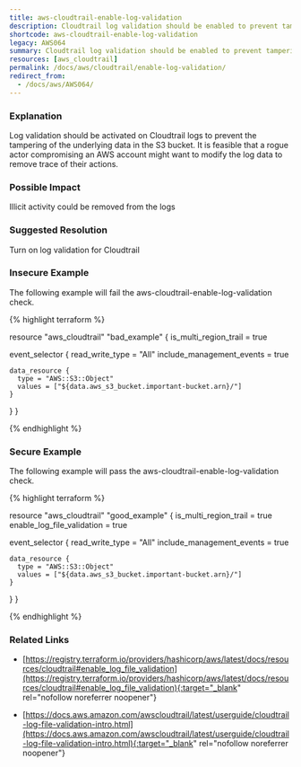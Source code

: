 ```yaml
---
title: aws-cloudtrail-enable-log-validation
description: Cloudtrail log validation should be enabled to prevent tampering of log data
shortcode: aws-cloudtrail-enable-log-validation
legacy: AWS064
summary: Cloudtrail log validation should be enabled to prevent tampering of log data 
resources: [aws_cloudtrail] 
permalink: /docs/aws/cloudtrail/enable-log-validation/
redirect_from: 
  - /docs/aws/AWS064/
---
```


### Explanation


Log validation should be activated on Cloudtrail logs to prevent the tampering of the underlying data in the S3 bucket. It is feasible that a rogue actor compromising an AWS account might want to modify the log data to remove trace of their actions.


### Possible Impact
Illicit activity could be removed from the logs

### Suggested Resolution
Turn on log validation for Cloudtrail


### Insecure Example

The following example will fail the aws-cloudtrail-enable-log-validation check.

{% highlight terraform %}

resource "aws_cloudtrail" "bad_example" {
  is_multi_region_trail = true

  event_selector {
    read_write_type           = "All"
    include_management_events = true

    data_resource {
      type = "AWS::S3::Object"
      values = ["${data.aws_s3_bucket.important-bucket.arn}/"]
    }
  }
}

{% endhighlight %}



### Secure Example

The following example will pass the aws-cloudtrail-enable-log-validation check.

{% highlight terraform %}

resource "aws_cloudtrail" "good_example" {
  is_multi_region_trail = true
  enable_log_file_validation = true

  event_selector {
    read_write_type           = "All"
    include_management_events = true

    data_resource {
      type = "AWS::S3::Object"
      values = ["${data.aws_s3_bucket.important-bucket.arn}/"]
    }
  }
}

{% endhighlight %}



### Related Links


- [https://registry.terraform.io/providers/hashicorp/aws/latest/docs/resources/cloudtrail#enable_log_file_validation](https://registry.terraform.io/providers/hashicorp/aws/latest/docs/resources/cloudtrail#enable_log_file_validation){:target="_blank" rel="nofollow noreferrer noopener"}

- [https://docs.aws.amazon.com/awscloudtrail/latest/userguide/cloudtrail-log-file-validation-intro.html](https://docs.aws.amazon.com/awscloudtrail/latest/userguide/cloudtrail-log-file-validation-intro.html){:target="_blank" rel="nofollow noreferrer noopener"}



